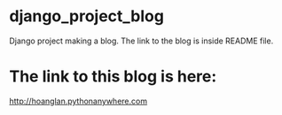 # django_project_blog
Django project making a blog. The link to the blog is inside README file.

# The link to this blog is here:
http://hoanglan.pythonanywhere.com
